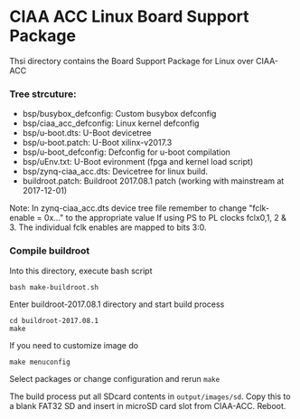 # CIAA ACC Linux Board Support Package

Thsi directory contains the Board Support Package for Linux over CIAA-ACC

### Tree strcuture:

  - bsp/busybox_defconfig: Custom busybox defconfig
  - bsp/ciaa_acc_defconfig: Linux kernel defconfig
  - bsp/u-boot.dts: U-Boot devicetree
  - bsp/u-boot.patch: U-Boot xilinx-v2017.3
  - bsp/u-boot_defconfig: Defconfig for u-boot compilation
  - bsp/uEnv.txt: U-Boot evironment (fpga and kernel load script)
  - bsp/zynq-ciaa_acc.dts: Devicetree for linux build.  
  - buildroot.patch: Buildroot 2017.08.1 patch (working with mainstream at 2017-12-01)

Note: In zynq-ciaa_acc.dts device tree file remember to change "fclk-enable = 0x..." to the appropriate value If using PS to PL clocks fclx0,1, 2 & 3. The individual fclk enables are mapped to bits 3:0.

### Compile buildroot

Into this directory, execute bash script
```
bash make-buildroot.sh
```

Enter buildroot-2017.08.1 directory and start build process
```
cd buildroot-2017.08.1
make
```

If you need to customize image do
```
make menuconfig
```

Select packages or change configuration and rerun `make`

The build process put all SDcard contents in `output/images/sd`. Copy this to a blank FAT32 SD and insert in microSD card slot from CIAA-ACC. Reboot.

